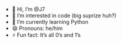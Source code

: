 - 👋 Hi, I’m @J7
- 👀 I’m interested in code (big suprize huh?)
- 🌱 I’m currently learning Python
- 😄 Pronouns: he/him
- ⚡ Fun fact: It’s all 0’s and 1’s
